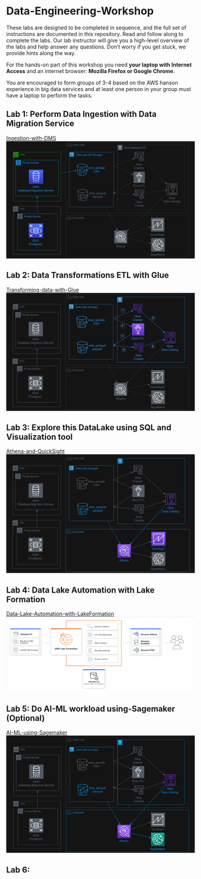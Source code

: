 # Data-Engineering-Workshop

These labs are designed to be completed in sequence, and the full set of instructions are documented in this repository. Read and follow along to complete the labs. Our lab instructor will give you a high-level overview of the labs and help answer any questions. Don’t worry if you get stuck, we provide hints along the way.

For the hands-on part of this workshop you need **your laptop with Internet Access** and an internet browser: **Mozilla Firefox or Google Chrome**.

You are encouraged to form groups of 3-4 based on the AWS hanson experience in big data services and at least one person in your group must have a laptop to perform the tasks.

## Lab 1: Perform Data Ingestion with Data Migration Service
[Ingestion-with-DMS](Ingestion-with-DMS.md)
![dms-arch](media/dms-arch.png)

## Lab 2: Data Transformations ETL with Glue
[Transforming-data-with-Glue](Transforming-data-with-Glue.md)
![glue-arch](media/glue-arch.png)

## Lab 3: Explore this DataLake using SQL and Visualization tool
[Athena-and-QuickSight](Athena-and-QuickSight.md)
![athena-arch](media/athena-arch.png)

## Lab 4: Data Lake Automation with Lake Formation
[Data-Lake-Automation-with-LakeFormation](Data-Lake-Automation-with-LakeFormation.md)
![lakeformation-arch](media/lakeformation-arch.png)

## Lab 5: Do AI-ML workload using-Sagemaker (Optional)
[AI-ML-using-Sagemaker](AI-ML-using-Sagemaker.md)
![sagemaker-arch](media/sagemaker-arch.png)

## Lab 6: 